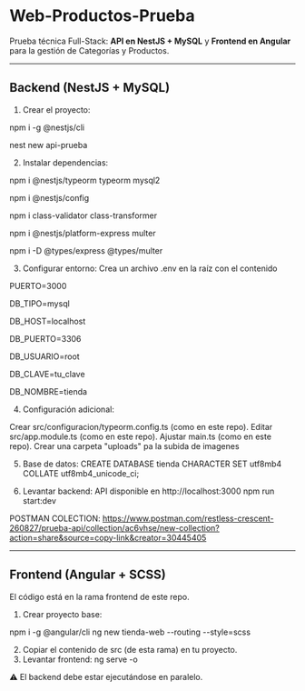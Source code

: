 # Web-Productos-Prueba
Prueba técnica Full-Stack: **API en NestJS + MySQL** y **Frontend en Angular** para la gestión de Categorías y Productos.

------------------------------------------------

## Backend (NestJS + MySQL)

1. Crear el proyecto:

npm i -g @nestjs/cli

nest new api-prueba

2. Instalar dependencias:

npm i @nestjs/typeorm typeorm mysql2

npm i @nestjs/config

npm i class-validator class-transformer

npm i @nestjs/platform-express multer

npm i -D @types/express @types/multer

3. Configurar entorno: Crea un archivo .env en la raíz con el contenido

PUERTO=3000

DB_TIPO=mysql

DB_HOST=localhost

DB_PUERTO=3306

DB_USUARIO=root

DB_CLAVE=tu_clave

DB_NOMBRE=tienda


4. Configuración adicional:

Crear src/configuracion/typeorm.config.ts (como en este repo).
Editar src/app.module.ts (como en este repo).
Ajustar main.ts (como en este repo).
Crear una carpeta "uploads" pa la subida de imagenes

5. Base de datos:
CREATE DATABASE tienda CHARACTER SET utf8mb4 COLLATE utf8mb4_unicode_ci;

6. Levantar backend: API disponible en http://localhost:3000
npm run start:dev

POSTMAN COLECTION: https://www.postman.com/restless-crescent-260827/prueba-api/collection/ac6vhse/new-collection?action=share&source=copy-link&creator=30445405

-----------------------------------------------

## Frontend (Angular + SCSS)
El código está en la rama frontend de este repo.

1. Crear proyecto base:

npm i -g @angular/cli
ng new tienda-web --routing --style=scss

2. Copiar el contenido de src (de esta rama) en tu proyecto.
3. Levantar frontend: ng serve -o

⚠️ El backend debe estar ejecutándose en paralelo.



